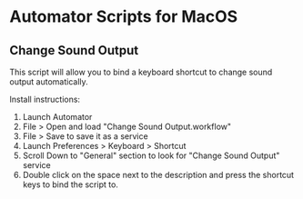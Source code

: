 # Automator Scripts for MacOS

## Change Sound Output
This script will allow you to bind a keyboard shortcut to change sound output automatically.

Install instructions:
1) Launch Automator
2) File > Open and load "Change Sound Output.workflow"
3) File > Save to save it as a service
4) Launch Preferences > Keyboard > Shortcut
5) Scroll Down to "General" section to look for "Change Sound Output" service
6) Double click on the space next to the description and press the shortcut keys to bind the script to.
